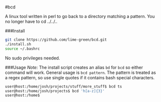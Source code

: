 #bcd

A linux tool written in perl to go back to a directory matching a pattern. You no longer have to cd ../../..

###Install

```bash
git clone https://github.com/lime-green/bcd.git
./install.sh
source ~/.bashrc
```

No sudo privileges needed. 

###Usage
*Note:* The install script creates an alias `bd` for `bcd` so either command will work.
General usage is `bcd pattern`. The pattern is treated as a regex pattern, so use single quotes if it contains bash special characters.

```bash
user@host:/home/josh/projects/stuff/more_stuff$ bcd ts
user@host:/home/josh/projects$ bcd 'h[a-z]{3}'
user@host:/home$ 
```
